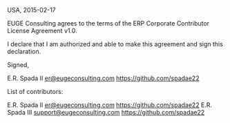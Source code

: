 USA, 2015-02-17

EUGE Consulting agrees to the terms of the ERP Corporate Contributor License
Agreement v1.0.

I declare that I am authorized and able to make this agreement and sign this
declaration.

Signed,

E.R. Spada II er@eugeconsulting.com https://github.com/spadae22

List of contributors:

E.R. Spada II er@eugeconsulting.com https://github.com/spadae22
E.R. Spada III support@eugeconsulting.com https://github.com/spadae22
